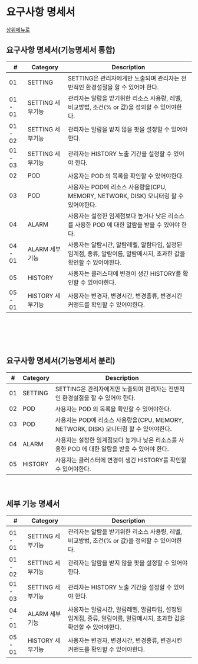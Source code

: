 # 요구사항 명세서
[상위메뉴로](./README.md)

## 요구사항 명세서(기능명세서 통합)
\# | Category | Description
--- | --- |---
01 | SETTING | SETTING은 관리자에게만 노출되며 관리자는 전반적인 환경설절을 할 수 있어야 한다.
01 - 01 | SETTING 세부기능 | 관리자는 알람을 받기위한 리소스 사용량, 레벨, 비교방법, 조건(% or 값)을 정의할 수 있어야한다.
01 - 02 | SETTING 세부기능 | 관리자는 알람을 받지 않을 팟을 설정할 수 있어야한다.
01 - 03 | SETTING 세부기능 | 관리자는 HISTORY 노출 기간을 설정할 수 있어야 한다.
02 | POD | 사용자는 POD 의 목록을 확인할 수 있어야한다.
03 | POD | 사용자는 POD에 리소스 사용량을(CPU, MEMORY, NETWORK, DISK) 모니터링 할 수 있어야한다.
04 | ALARM | 사용자는 설정한 임계점보다 높거나 낮은 리소스를 사용한 POD 에 대한 알람을 받을 수 있어야 한다.
04 - 01 | ALARM 세부기능 | 사용자는 알람시간, 알람레벨, 알람타입, 설정된 임계점, 종류, 알람이름, 알람메시지, 초과한 값을 확인할 수 있어야한다.
05 | HISTORY | 사용자는 클러스터에 변경이 생긴 HISTORY를 확인할 수 있어야한다.
05 - 01 | HISTORY 세부기능 | 사용자는 변경자, 변경시간, 변경종류, 변경시킨 커맨드를 확인할 수 있어야한다.


<br>
<br>
<br>
<br>


## 요구사항 명세서(기능명세서 분리)
\# | Category | Description
--- | --- |---
01 | SETTING | SETTING은 관리자에게만 노출되며 관리자는 전반적인 환경설절을 할 수 있어야 한다.
02 | POD | 사용자는 POD 의 목록을 확인할 수 있어야한다.
03 | POD | 사용자는 POD에 리소스 사용량을(CPU, MEMORY, NETWORK, DISK) 모니터링 할 수 있어야한다.
04 | ALARM | 사용자는 설정한 임계점보다 높거나 낮은 리소스를 사용한 POD 에 대한 알람을 받을 수 있어야 한다.
05 | HISTORY | 사용자는 클러스터에 변경이 생긴 HISTORY를 확인할 수 있어야한다.


<br>

## 세부 기능 명세서
\# | Category | Description
--- | --- |---
01 - 01 | SETTING 세부기능 | 관리자는 알람을 받기위한 리소스 사용량, 레벨, 비교방법, 조건(% or 값)을 정의할 수 있어야한다.
01 - 02 | SETTING 세부기능 | 관리자는 알람을 받지 않을 팟을 설정할 수 있어야한다.
01 - 03 | SETTING 세부기능 | 관리자는 HISTORY 노출 기간을 설정할 수 있어야 한다.
04 - 01 | ALARM 세부기능 | 사용자는 알람시간, 알람레벨, 알람타입, 설정된 임계점, 종류, 알람이름, 알람메시지, 초과한 값을 확인할 수 있어야한다.
05 - 01 | HISTORY 세부기능 | 사용자는 변경자, 변경시간, 변경종류, 변경시킨 커맨드를 확인할 수 있어야한다.
